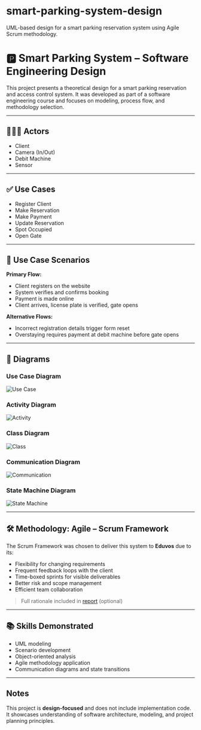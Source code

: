 # smart-parking-system-design
UML-based design for a smart parking reservation system using Agile Scrum methodology.

# 🅿️ Smart Parking System – Software Engineering Design

This project presents a theoretical design for a smart parking reservation and access control system. It was developed as part of a software engineering course and focuses on modeling, process flow, and methodology selection.

---

## 🧑‍🤝‍🧑 Actors

- Client
- Camera (In/Out)
- Debit Machine
- Sensor

---

## ✅ Use Cases

- Register Client  
- Make Reservation  
- Make Payment  
- Update Reservation  
- Spot Occupied  
- Open Gate

---

## 🔁 Use Case Scenarios

**Primary Flow:**  
- Client registers on the website  
- System verifies and confirms booking  
- Payment is made online  
- Client arrives, license plate is verified, gate opens  

**Alternative Flows:**  
- Incorrect registration details trigger form reset  
- Overstaying requires payment at debit machine before gate opens  

---

## 🧩 Diagrams

### Use Case Diagram
![Use Case](diagrams/use-case-diagram.png)

### Activity Diagram
![Activity](diagrams/activity-diagram.png)

### Class Diagram
![Class](diagrams/class-diagram.png)

### Communication Diagram
![Communication](diagrams/communication-diagram.png)

### State Machine Diagram
![State Machine](diagrams/state-machine-diagram.png)

---

## 🛠️ Methodology: Agile – Scrum Framework

The Scrum Framework was chosen to deliver this system to **Eduvos** due to its:

- Flexibility for changing requirements  
- Frequent feedback loops with the client  
- Time-boxed sprints for visible deliverables  
- Better risk and scope management  
- Efficient team collaboration  

> Full rationale included in [report](report/full-documentation.pdf) (optional)

---

## 📚 Skills Demonstrated

- UML modeling
- Scenario development
- Object-oriented analysis
- Agile methodology application
- Communication diagrams and state transitions

---

## Notes

This project is **design-focused** and does not include implementation code. It showcases understanding of software architecture, modeling, and project planning principles.
